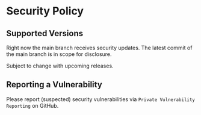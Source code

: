 # Security Policy

## Supported Versions

Right now the main branch receives security updates.
The latest commit of the main branch is in scope for disclosure.

Subject to change with upcoming releases.

## Reporting a Vulnerability

Please report (suspected) security vulnerabilities via `Private Vulnerability Reporting` on GitHub.
